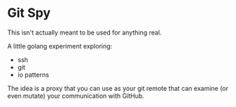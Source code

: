 # Git Spy

This isn't actually meant to be used for anything real.

A little golang experiment exploring:

  * ssh
  * git
  * io patterns

The idea is a proxy that you can use as your git remote that can examine (or
even mutate) your communication with GitHub.
